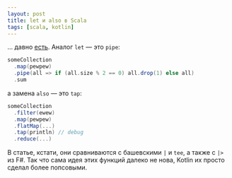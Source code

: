 ```yaml
---
layout: post
title: let и also в Scala
tags: [scala, kotlin]
---
```

... давно [есть](https://alvinalexander.com/scala/scala-2.13-pipe-tap-chaining-operations/). Аналог `let` — это `pipe`:
```scala
someCollection
  .map(pewpew)
  .pipe(all => if (all.size % 2 == 0) all.drop(1) else all)
  .sum
```
а замена `also` — это `tap`:
```scala
someCollection
  .filter(ewew)
  .map(pewpew)
  .flatMap(...)
  .tap(println) // debug
  .reduce(...)
```
В статье, кстати, они сравниваются с башевскими `|` и `tee`, а также с `|>` из F#. Так что сама идея этих функций далеко не нова, Kotlin их просто сделал более попсовыми.
